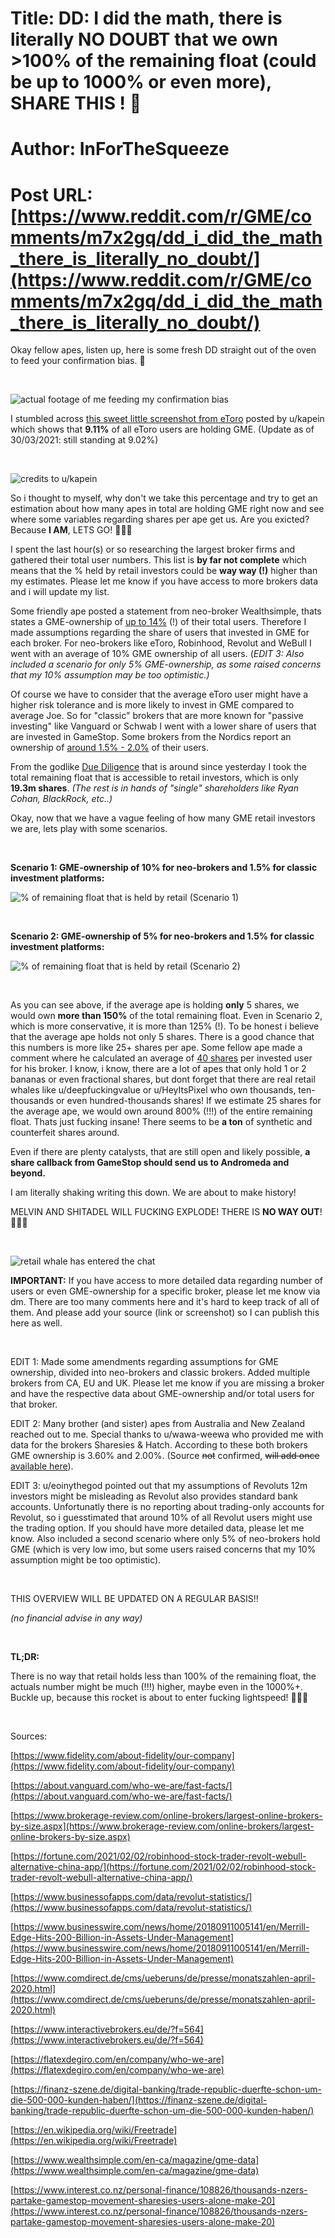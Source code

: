 # Title: DD: I did the math, there is literally NO DOUBT that we own >100% of the remaining float (could be up to 1000% or even more), SHARE THIS ! 🚀
# Author: InForTheSqueeze
# Post URL: [https://www.reddit.com/r/GME/comments/m7x2gq/dd_i_did_the_math_there_is_literally_no_doubt/](https://www.reddit.com/r/GME/comments/m7x2gq/dd_i_did_the_math_there_is_literally_no_doubt/)


Okay fellow apes, listen up, here is some fresh DD straight out of the oven to feed your confirmation bias. 🚀

&#x200B;

![actual footage of me feeding my confirmation bias](https://preview.redd.it/jlivhj2mttn61.png?width=454&format=png&auto=webp&s=1aa1145e82687682b56b14ab315fbb0734d47e30)

I stumbled across [this sweet little screenshot from eToro](https://www.reddit.com/r/GME/comments/m7r42a/everyone_on_etoro_is_long_on_gme/) posted by u/kapein which shows that **9.11%** of all eToro users are holding GME. (Update as of 30/03/2021: still standing at 9.02%)

&#x200B;

![credits to u\/kapein](https://preview.redd.it/oqd5jj2prtn61.png?width=386&format=png&auto=webp&s=0bd0a24b23e1da28f023594848891bd3a781bb46)

So i thought to myself, why don't we take this percentage and try to get an estimation about how many apes in total are holding GME right now and see where some variables regarding shares per ape get us. Are you exicted? Because **I AM**, LETS GO! 🚀🚀🚀

I spent the last hour(s) or so researching the largest broker firms and gathered their total user numbers. This list is **by far not complete** which means that the % held by retail investors could be **way way (!)** higher than my estimates. Please let me know if you have access to more brokers data and i will update my list.

Some friendly ape posted a statement from neo-broker Wealthsimple, thats states a GME-ownership of [up to 14%](https://www.wealthsimple.com/en-ca/magazine/gme-data) (!) of their total users. Therefore I made assumptions regarding the share of users that invested in GME for each broker. For neo-brokers like eToro, Robinhood, Revolut and WeBull I went with an average of 10% GME ownership of all users. (*EDIT 3: Also included a scenario for only 5% GME-ownership, as some raised concerns that my 10% assumption may be too optimistic.)*

Of course we have to consider that the average eToro user might have a higher risk tolerance and is more likely to invest in GME compared to average Joe. So for "classic" brokers that are more known for "passive investing" like Vanguard or Schwab I went with a lower share of users that are invested in GameStop. Some brokers from the Nordics report an ownership of [around 1.5% - 2.0%](https://www.reddit.com/r/GME/comments/m7x2gq/dd_i_did_the_math_there_is_literally_no_doubt/grebfmc?utm_source=share&utm_medium=web2x&context=3) of their users.

From the godlike [Due Diligence](https://iamnotafinancialadvisor.com/Current-DD/) that is around since yesterday I took the total remaining float that is accessible to retail investors, which is only **19.3m shares**. *(The rest is in hands of "single" shareholders like Ryan Cohan, BlackRock, etc..)*

Okay, now that we have a vague feeling of how many GME retail investors we are, lets play with some scenarios.

&#x200B;

**Scenario 1: GME-ownership of 10% for neo-brokers and 1.5% for classic investment platforms:**

![&#37; of remaining float that is held by retail \(Scenario 1\)](https://preview.redd.it/eb99z717i8o61.png?width=1170&format=png&auto=webp&s=75a7195987db9ed41b8407eaa0c1e3cacc56a627)

&#x200B;

**Scenario 2: GME-ownership of 5% for neo-brokers and 1.5% for classic investment platforms:**

![&#37; of remaining float that is held by retail \(Scenario 2\)](https://preview.redd.it/i8fahnkgi8o61.png?width=1170&format=png&auto=webp&s=0849de187deb52bafb8604c8566def34cb819714)

&#x200B;

As you can see above, if the average ape is holding **only** 5 shares, we would own **more than 150%** of the total remaining float. Even in Scenario 2, which is more conservative, it is more than 125% (!). To be honest i believe that the average ape holds not only 5 shares. There is a good chance that this numbers is more like 25+ shares per ape. Some fellow ape made a comment where he calculated an average of [40 shares](https://www.reddit.com/r/GME/comments/m7x2gq/dd_i_did_the_math_there_is_literally_no_doubt/grebfmc?utm_source=share&utm_medium=web2x&context=3) per invested user for his broker. I know, i know, there are a lot of apes that only hold 1 or 2 bananas or even fractional shares, but dont forget that there are real retail whales like u/deepfuckingvalue or u/HeyItsPixel who own thousands, ten-thousands or even hundred-thousands shares! If we estimate 25 shares for the average ape, we would own around 800% (!!!) of the entire remaining float. Thats just fucking insane! There seems to be **a ton** of synthetic and counterfeit shares around.

Even if there are plenty catalysts, that are still open and likely possible, **a share callback from GameStop should send us to Andromeda and beyond.**

I am literally shaking writing this down. We are about to make history!

MELVIN AND SHITADEL WILL FUCKING EXPLODE! THERE IS **NO WAY OUT**! 🚀🚀🚀

&#x200B;

![retail whale has entered the chat](https://preview.redd.it/wzqwxg1s4vn61.png?width=453&format=png&auto=webp&s=17f4324686bb3fde2911574f86051e24e7e376c2)

**IMPORTANT:** If you have access to more detailed data regarding number of users or even GME-ownership for a specific broker, please let me know via dm. There are too many comments here and it's hard to keep track of all of them. And please add your source (link or screenshot) so I can publish this here as well.

&#x200B;

EDIT 1: Made some amendments regarding assumptions for GME ownership, divided into neo-brokers and classic brokers. Added multiple brokers from CA, EU and UK. Please let me know if you are missing a broker and have the respective data about GME-ownership and/or total users for that broker.

EDIT 2: Many brother (and sister) apes from Australia and New Zealand reached out to me. Special thanks to u/wawa-weewa who provided me with data for the brokers Sharesies & Hatch. According to these both brokers GME ownership is 3.60% and 2.00%. (Source ~~not~~ confirmed, ~~will add once~~ [available here](https://www.interest.co.nz/personal-finance/108826/thousands-nzers-partake-gamestop-movement-sharesies-users-alone-make-20)).

EDIT 3: u/eoinythegod pointed out that my assumptions of Revoluts 12m investors might be misleading as Revolut also provides standard bank accounts. Unfortunatly there is no reporting about trading-only accounts for Revolut, so i guesstimated that around 10% of all Revolut users might use the trading option. If you should have more detailed data, please let me know. Also included a second scenario where only 5% of neo-brokers hold GME (which is very low imo, but some users raised concerns that my 10% assumption might be too optimistic).

&#x200B;

THIS OVERVIEW WILL BE UPDATED ON A REGULAR BASIS!!

*(no financial advise in any way)*

&#x200B;

**TL;DR:**

There is no way that retail holds less than 100% of the remaining float, the actuals number might be much (!!!) higher, maybe even in the 1000%+. Buckle up, because this rocket is about to enter fucking lightspeed! 🚀🚀🚀

&#x200B;

Sources:

[https://www.fidelity.com/about-fidelity/our-company](https://www.fidelity.com/about-fidelity/our-company)

[https://about.vanguard.com/who-we-are/fast-facts/](https://about.vanguard.com/who-we-are/fast-facts/)

[https://www.brokerage-review.com/online-brokers/largest-online-brokers-by-size.aspx](https://www.brokerage-review.com/online-brokers/largest-online-brokers-by-size.aspx)

[https://fortune.com/2021/02/02/robinhood-stock-trader-revolt-webull-alternative-china-app/](https://fortune.com/2021/02/02/robinhood-stock-trader-revolt-webull-alternative-china-app/)

[https://www.businessofapps.com/data/revolut-statistics/](https://www.businessofapps.com/data/revolut-statistics/)

[https://www.businesswire.com/news/home/20180911005141/en/Merrill-Edge-Hits-200-Billion-in-Assets-Under-Management](https://www.businesswire.com/news/home/20180911005141/en/Merrill-Edge-Hits-200-Billion-in-Assets-Under-Management)

[https://www.comdirect.de/cms/ueberuns/de/presse/monatszahlen-april-2020.html](https://www.comdirect.de/cms/ueberuns/de/presse/monatszahlen-april-2020.html)

[https://www.interactivebrokers.eu/de/?f=564](https://www.interactivebrokers.eu/de/?f=564)

[https://flatexdegiro.com/en/company/who-we-are](https://flatexdegiro.com/en/company/who-we-are)

[https://finanz-szene.de/digital-banking/trade-republic-duerfte-schon-um-die-500-000-kunden-haben/](https://finanz-szene.de/digital-banking/trade-republic-duerfte-schon-um-die-500-000-kunden-haben/)

[https://en.wikipedia.org/wiki/Freetrade](https://en.wikipedia.org/wiki/Freetrade)

[https://www.wealthsimple.com/en-ca/magazine/gme-data](https://www.wealthsimple.com/en-ca/magazine/gme-data)

[https://www.interest.co.nz/personal-finance/108826/thousands-nzers-partake-gamestop-movement-sharesies-users-alone-make-20](https://www.interest.co.nz/personal-finance/108826/thousands-nzers-partake-gamestop-movement-sharesies-users-alone-make-20)